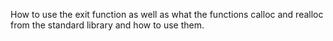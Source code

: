 How to use the exit function as well as what the functions calloc and realloc from the standard library and how to use them.
